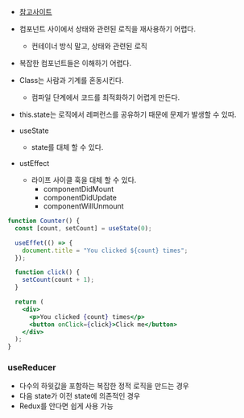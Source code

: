- <a href="https://rinae.dev/posts/a-complete-guide-to-useeffect-ko">참고사이트</a>

- 컴포넌트 사이에서 상태와 관련된 로직을 재사용하기 어렵다.
  - 컨테이너 방식 말고, 상태와 관련된 로직
- 복잡한 컴포넌트들은 이해하기 어렵다.
- Class는 사람과 기계를 혼동시킨다.
  - 컴파일 단계에서 코드를 최적화하기 어렵게 만든다.
- this.state는 로직에서 레퍼런스를 공유하기 때문에 문제가 발생할 수 있따.

- useState
  - state를 대체 할 수 있다.
- ustEffect
  - 라이프 사이클 훅을 대체 할 수 있다.
    - componentDidMount
    - componentDidUpdate
    - componentWillUnmount

```jsx
function Counter() {
  const [count, setCount] = useState(0);

  useEffet(() => {
    document.title = "You clicked ${count} times";
  });

  function click() {
    setCount(count + 1);
  }

  return (
    <div>
      <p>You clicked {count} times</p>
      <button onClick={click}>Click me</button>
    </div>
  );
}
```

### useReducer

- 다수의 하윗값을 포함하는 복잡한 정적 로직을 만드는 경우
- 다음 state가 이전 state에 의존적인 경우
- Redux를 안다면 쉽게 사용 가능
